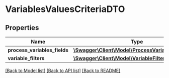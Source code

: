 # VariablesValuesCriteriaDTO

## Properties
Name | Type | Description | Notes
------------ | ------------- | ------------- | -------------
**process_variables_fields** | [**\Swagger\Client\Model\ProcessVariablesFieldsDTO**](ProcessVariablesFieldsDTO.md) | Fields | [optional] 
**variable_filters** | [**\Swagger\Client\Model\VariableFiltersDTO**](VariableFiltersDTO.md) | Filters | [optional] 

[[Back to Model list]](../README.md#documentation-for-models) [[Back to API list]](../README.md#documentation-for-api-endpoints) [[Back to README]](../README.md)


